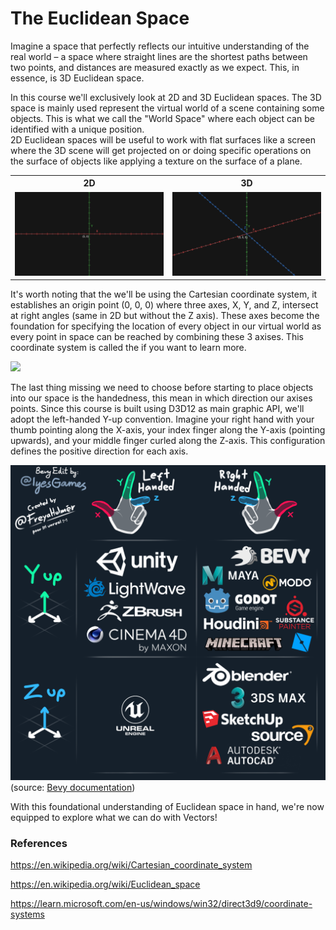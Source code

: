 # The Euclidean Space

Imagine a space that perfectly reflects our intuitive understanding of the real world – a space where straight lines are the shortest paths between two points, and distances are measured exactly as we expect. This, in essence, is 3D Euclidean space.

In this course we'll exclusively look at 2D and 3D Euclidean spaces. The 3D space is mainly used represent the virtual world of a scene containing some objects. This is what we call the "World Space" where each object can be identified with a unique position.  
2D Euclidean spaces will be useful to work with flat surfaces like a screen where the 3D scene will get projected on or doing specific operations on the surface of objects like applying a texture on the surface of a plane.

<table>
  <tr><th>2D</th><th>3D</th></tr>
  <tr>
    <td><img src="Media/Recordings/Euclidean%20Space%2000.png"  alt="2D" width = 100% height = 100% ></td>
    <td><img src="Media/Recordings/Euclidean%20Space%2001.png"  alt="3D" width = 100% height = 100% ></td>
  </tr>
</table>

It's worth noting that the we'll be using the Cartesian coordinate system, it establishes an origin point (0, 0, 0) where three axes, X, Y, and Z, intersect at right angles (same in 2D but without the Z axis). These axes become the foundation for specifying the location of every object in our virtual world as every point in space can be reached by combining these 3 axises. This coordinate system is called the  if you want to learn more.

![](Media/Recordings/Euclidean%20Space%2002.gif)

The last thing missing we need to choose before starting to place objects into our space is the handedness, this mean in which direction our axises points. Since this course is built using D3D12 as main graphic API, we'll adopt the left-handed Y-up convention.  Imagine your right hand with your thumb pointing along the X-axis, your index finger along the Y-axis (pointing upwards), and your middle finger curled along the Z-axis. This configuration defines the positive direction for each axis.

![Handedness](Media/Images/handedness.png) (source: [Bevy documentation](https://bevy-cheatbook.github.io/fundamentals/coords.html))

With this foundational understanding of Euclidean space in hand, we're now equipped to explore what we can do with Vectors!

### References

https://en.wikipedia.org/wiki/Cartesian_coordinate_system

https://en.wikipedia.org/wiki/Euclidean_space

https://learn.microsoft.com/en-us/windows/win32/direct3d9/coordinate-systems